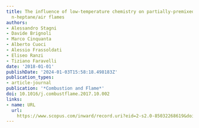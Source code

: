 ```yaml
---
title: The influence of low-temperature chemistry on partially-premixed counterflow
  n-heptane/air flames
authors:
- Alessandro Stagni
- Davide Brignoli
- Marco Cinquanta
- Alberto Cuoci
- Alessio Frassoldati
- Eliseo Ranzi
- Tiziano Faravelli
date: '2018-01-01'
publishDate: '2024-01-03T15:58:18.498183Z'
publication_types:
- article-journal
publication: '*Combustion and Flame*'
doi: 10.1016/j.combustflame.2017.10.002
links:
- name: URL
  url: 
    https://www.scopus.com/inward/record.uri?eid=2-s2.0-85032268619&doi=10.1016%2fj.combustflame.2017.10.002&partnerID=40&md5=d8f33de3b352c3e9381265d40cc65aac
---
```

